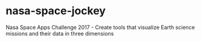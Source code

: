 # nasa-space-jockey
Nasa Space Apps Challenge 2017 - Create tools that visualize Earth science missions and their data in three dimensions

